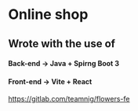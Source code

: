 # Online shop

##  Wrote with the use of 
#### Back-end -> Java + Spirng Boot 3
#### Front-end -> Vite + React
https://gitlab.com/teamnig/flowers-fe
